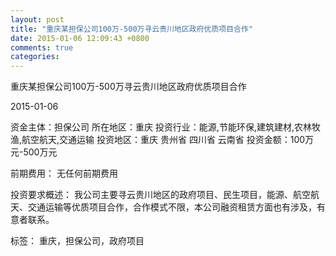 ```yaml
---
layout: post
title: "重庆某担保公司100万-500万寻云贵川地区政府优质项目合作"
date: 2015-01-06 12:09:43 +0800
comments: true
categories: 
---
```

重庆某担保公司100万-500万寻云贵川地区政府优质项目合作



2015-01-06

资金主体：担保公司
所在地区：重庆
投资行业：能源,节能环保,建筑建材,农林牧渔,航空航天,交通运输
投资地区：重庆 贵州省 四川省 云南省
投资金额：100万元-500万元

前期费用：
无任何前期费用

投资要求概述：
我公司主要寻云贵川地区的政府项目、民生项目，能源、航空航天、交通运输等优质项目合作，合作模式不限，本公司融资租赁方面也有涉及，有意者联系。

标签：
重庆，担保公司，政府项目

